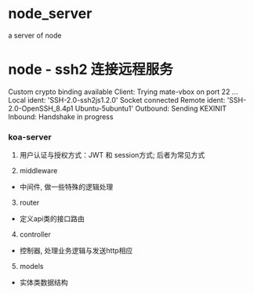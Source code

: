 # node_server
a server of node

# node - ssh2 连接远程服务
Custom crypto binding available
Client: Trying mate-vbox on port 22 ...
Local ident: 'SSH-2.0-ssh2js1.2.0'
Socket connected
Remote ident: 'SSH-2.0-OpenSSH_8.4p1 Ubuntu-5ubuntu1'
Outbound: Sending KEXINIT
Inbound: Handshake in progress

### koa-server

1. 用户认证与授权方式：JWT 和 session方式; 后者为常见方式

2. middleware
 - 中间件, 做一些特殊的逻辑处理

3. router
 - 定义api类的接口路由

4. controller
 - 控制器, 处理业务逻辑与发送http相应

5. models
 - 实体类数据结构
